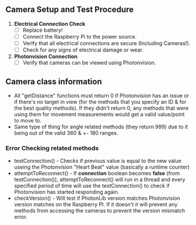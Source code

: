 ## Camera Setup and Test Procedure

1. **Electrical Connection Check**
    - [ ] Replace battery! 
    - [ ] Connect the Raspberry Pi to the power source.
    - [ ] Verify that all electrical connections are secure (Including Cameras!).
    - [ ] Check for any signs of electrical damage or wear.

2. **Photonvision Connection**
    - [ ] Verify that cameras can be viewed using Photonvision.
    
## Camera class information
* All "getDistance" functions must return 0 if Photonvision has an issue or if there's no target in view (for the methods that you specify an ID & for the best quality methods). If they didn't return 0, any methods that were using them for movement measurements would get a valid value/point to move to. 
* Same type of thing for angle related methods (they return 999) due to it being out of the valid 360 & +- 180 ranges. 

### Error Checking related methods
* testConnection() - Checks if previous value is equal to the new value useing the Photonvision "Heart Beat" value (basically a runtime counter) 
* attemptToReconnect() - If **connection** boolean becomes **false** (from testConnection()), attemptToReconnect() will run in a thread and every specified period of time will use the testConnection() to check if Photonvision has started responding again.
* checkVersion() - Will test if PhotonLib version matches Photonvision version matches on the Raspberry PI. If it doesn't it will prevent any methods from accessing the cameras to prevent the version mismatch error. 
